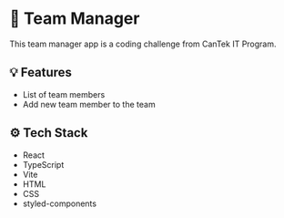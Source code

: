 # 🏅 Team Manager

This team manager app is a coding challenge from CanTek IT Program.

## 💡 Features

- List of team members
- Add new team member to the team

## ⚙️ Tech Stack

- React
- TypeScript
- Vite
- HTML
- CSS
- styled-components
